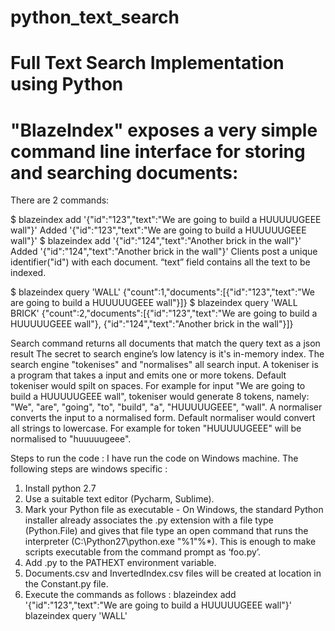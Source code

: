 # python_text_search
# Full Text Search Implementation  using Python 

# "BlazeIndex" exposes a very simple command line interface for storing and searching documents:
There are 2 commands:

$ blazeindex add '{"id":"123","text":"We are going to build a HUUUUUGEEE
wall"}'
Added '{"id":"123","text":"We are going to build a HUUUUUGEEE wall"}'
$ blazeindex add '{"id":"124","text":"Another brick in the wall"}'
Added '{"id":"124","text":"Another brick in the wall"}'
Clients post a unique identifier("id") with each document. “text” field contains all the text to be indexed.

$ blazeindex query 'WALL'
{"count":1,"documents":[{"id":"123","text":"We are going to build a
HUUUUUGEEE wall"}]}
$ blazeindex query 'WALL BRICK'
{"count":2,"documents":[{"id":"123","text":"We are going to build a
HUUUUUGEEE wall"}, 
 {"id":"124","text":"Another brick in the
wall"}]}

Search command returns all documents that match the query text as a json result 
The secret to search engine’s low latency is it's in-memory index. The search engine "tokenises" and "normalises" all search input.
A tokeniser is a program that takes a input and emits one or more tokens. Default tokeniser would spilt on spaces. For example for input "We are
going to build a HUUUUUGEEE wall", tokeniser would generate 8 tokens, namely: "We", "are", "going", "to", "build", "a", "HUUUUUGEEE", "wall".
A normaliser converts the input to a normalised form. Default normaliser would convert all strings to lowercase. For example for token
"HUUUUUGEEE" will be normalised to "huuuuugeee".

Steps to run the  code :
I have run the code on Windows machine. The following steps are windows specific :
1)	Install python 2.7
2)	Use a suitable text editor (Pycharm, Sublime). 
3)	Mark your Python file as executable - On Windows, the standard Python installer already associates the .py extension with a file type (Python.File) and gives that file type an open command that runs the interpreter (C:\Python27\python.exe "%1"%*). This is enough to make scripts executable from the command prompt as ‘foo.py’.
4)	Add .py to the PATHEXT environment variable.
5)	Documents.csv and InvertedIndex.csv files will be created at location in the Constant.py file.     
6)	Execute the commands as follows :
blazeindex add '{"id":"123","text":"We are going to build a HUUUUUGEEE wall"}' 
blazeindex query 'WALL'


